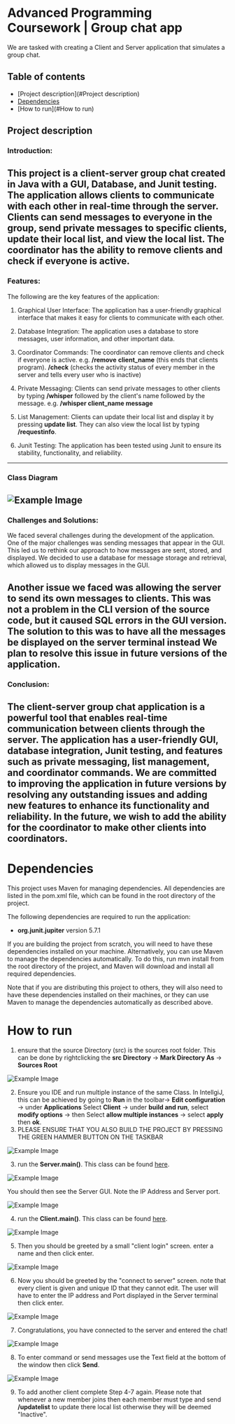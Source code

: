 # Advanced Programming Coursework | Group chat app 
We are tasked with creating a Client and Server application that simulates a group chat.
## Table of contents
* [Project description](#Project description)
* [Dependencies](#Dependencies)
* [How to run](#How to run)
## Project description
### Introduction:
This project is a client-server group chat created in Java with a GUI, 
Database, and Junit testing. The application allows clients to communicate
with each other in real-time through the server. Clients can send messages to 
everyone in the group, send private messages to specific clients, update their local 
list, and view the local list. The coordinator has the ability to remove clients
and check if everyone is active.
----
### Features:
The following are the key features of the application:

1. Graphical User Interface: The application has a user-friendly graphical interface that makes it easy for clients to communicate with each other.

2. Database Integration: The application uses a database to store messages, user information, and other important data.

1. Coordinator Commands: The coordinator can remove clients and check if everyone is active. e.g. **/remove** **client_name** (this ends that clients program). **/check** (checks the activity status of every member in the server and tells every user who is inactive)

1. Private Messaging: Clients can send private messages to other clients by typing **/whisper** followed by the client's name followed by the message. e.g. **/whisper client_name message**

1. List Management: Clients can update their local list and display it by pressing **update list**. They can also view the local list by typing **/requestinfo**. 

1. Junit Testing: The application has been tested using Junit to ensure its stability, functionality, and reliability.
------
### Class Diagram
![Example Image](./img/rclass.png)
------
### Challenges and Solutions:
We faced several challenges during the development of the application. 
One of the major challenges was sending messages that appear in the GUI. 
This led us to rethink our approach to how messages are sent, stored, and displayed. 
We decided to use a database for message storage and retrieval, which allowed us to 
display messages in the GUI.

Another issue we faced was allowing the server to send its own messages to clients.
This was not a problem in the CLI version of the source code, but it caused SQL errors
in the GUI version. The solution to this was to have all the messages be displayed on the server terminal instead
We plan to resolve this issue in future versions of the application.
------
### Conclusion:
The client-server group chat application is a powerful tool that enables real-time communication
between clients through the server. The application has a user-friendly GUI,
database integration, Junit testing, and features such as private messaging,
list management, and coordinator commands. We are committed to improving the application 
in future versions by resolving any outstanding issues and adding new features to enhance 
its functionality and reliability. In the future, we wish to add the ability for the coordinator to make other clients
into coordinators.
------
# Dependencies
This project uses Maven for managing dependencies. All dependencies are listed in the pom.xml file,
which can be found in the root directory of the project.

The following dependencies are required to run the application:

* __org.junit.jupiter__ version 5.7.1

If you are building the project from scratch, you will need to have these dependencies installed on your machine.
Alternatively, you can use Maven to manage the dependencies automatically. To do this, run mvn install from the root 
directory of the project, and Maven will download and install all required dependencies.

Note that if you are distributing this project to others, they will also need to have these dependencies installed on 
their machines, or they can use Maven to manage the dependencies automatically as described above.

# How to run
1. ensure that the source Directory (src) is the sources root folder. This can be done by rightclicking the ****src** Directory** 
-> **Mark Directory As** -> **Sources Root**

![Example Image](./img/sourceRoot.png)

2. Ensure you IDE and run multiple instance of the same Class. In IntellgiJ, this can be achieved by going to **Run** in
the toolbar-> **Edit configuration** -> under **Applications** Select **Client** -> under **build and run**, select **modify options** -> 
then Select **allow multiple instances** -> select **apply** then **ok**.
3. PLEASE ENSURE THAT YOU ALSO BUILD THE PROJECT BY PRESSING THE GREEN HAMMER BUTTON ON THE TASKBAR

![Example Image](./img/green.png)


3. run the **Server.main()**. This class can be found  [here](src/Main/server/Server.java).

![Example Image](./img/Serverrun.png)

You should then see the Server GUI. Note the IP Address and Server port.

![Example Image](./img/ServerGUI.png)

4. run the **Client.main()**. This class can be found  [here](src/Main/client/Client.java).

![Example Image](./img/Clientrun.png)

5. Then you should be greeted by a small "client login" screen. enter a name and then click enter.

![Example Image](./img/clientlogin.png)

6. Now you should be greeted by the "connect to server" screen. note that every client is given and unique ID that they
cannot edit. The user will have to enter the IP address and Port displayed in the Server terminal then click enter.

![Example Image](./img/Serverlogin.png)

7. Congratulations, you have connected to the server and entered the chat!

![Example Image](./img/rclient_chat.png)

8. To enter command or send messages use the Text field at the bottom of the window then click **Send**.

![Example Image](./img/rsendmessage.png)   

9. To add another client complete Step 4-7 again. Please note that whenever a new member joins then each member must
type and send **/updatelist** to update there local list otherwise they will be deemed "Inactive".
